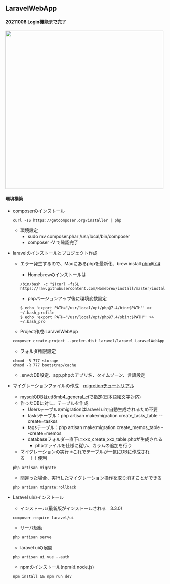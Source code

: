 ## LaravelWebApp

#### 20211008 Login機能まで完了
  <img src="https://user-images.githubusercontent.com/88915966/136482570-d90ef188-e9b1-476c-bc25-67d3ac096f37.png" width="500">

#### 環境構築

- composerのインストール
  ~~~
  curl -sS https://getcomposer.org/installer | php
  ~~~
  - 環境設定
    - sudo mv composer.phar /usr/local/bin/composer
    - composer -V で確認完了

- laravelのインストールとプロジェクト作成
  - エラー発生するので、Macにあるphpを最新化、brew install php@7.4
    - Homebrewのインストールは
    ~~~
    /bin/bash -c "$(curl -fsSL https://raw.githubusercontent.com/Homebrew/install/master/install.sh)"
    ~~~

    - phpバージョンアップ後に環境変数設定
    ~~~
    $ echo 'export PATH="/usr/local/opt/php@7.4/bin:$PATH"' >> ~/.bash_profile
    $ echo 'export PATH="/usr/local/opt/php@7.4/sbin:$PATH"' >> ~/.bash_pro
     ~~~

  - Project作成:LaravelWebApp
  ~~~
  composer create-project --prefer-dist laravel/laravel LaravelWebApp
  ~~~
    - フォルダ権限設定
    ~~~
    chmod -R 777 storage
    chmod -R 777 bootstrap/cache
    ~~~
    - .envのDB設定、app.phpのアプリ名、タイムゾーン、言語設定

- マイグレーションファイルの作成　[migretionチュートリアル](https://readouble.com/laravel/6.x/ja/migrations.html)
  - mysqlのDBはutf8mb4_general_ciで指定(日本語絵文字対応)
  - 作ったDBに対し、テーブルを作成
    - Usersテーブルのmigrationはlaravel uiで自動生成されるため不要
    - tasksテーブル：php artisan make:migration create_tasks_table --create=taskss
    - tagsテーブル：php artisan make:migration create_memos_table --create=memos
    - databaseフォルダー直下にxxx_create_xxx_table.phpが生成される
      - phpファイルを仕様に従い、カラムの追加を行う
  - マイグレーションの実行 ※これでテーブルが一気にDBに作成される　！！便利
  ~~~
  php artisan migrate
  ~~~
  - 間違った場合、実行したマイグレーション操作を取り消すことができる
  ~~~
  php artisan migrate:rollback
  ~~~

- Laravel uiのインストール
  - インストール(最新版がインストールされる　3.3.0)
  ~~~
  composer require laravel/ui
  ~~~
  - サーバ起動
  ~~~
  php artisan serve
  ~~~
  - laravel uiの展開
  ~~~
  php artisan ui vue --auth
  ~~~
  - npmのインストール(npmは node.js) 
  ~~~
  npm install && npm run dev
  ~~~
